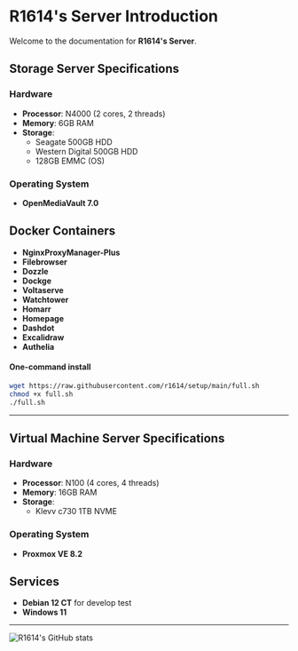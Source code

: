 # **R1614's** Server Introduction

Welcome to the documentation for **R1614's Server**. 

## Storage Server Specifications

### Hardware
- **Processor**: N4000 (2 cores, 2 threads)
- **Memory**: 6GB RAM
- **Storage**:
  - Seagate 500GB HDD
  - Western Digital 500GB HDD
  - 128GB EMMC (OS)

### Operating System
- **OpenMediaVault 7.0**

## Docker Containers

- **NginxProxyManager-Plus**
- **Filebrowser**
- **Dozzle**
- **Dockge**
- **Voltaserve**
- **Watchtower**
- **Homarr**
- **Homepage**
- **Dashdot**
- **Excalidraw**
- **Authelia**

#### One-command install
```bash
wget https://raw.githubusercontent.com/r1614/setup/main/full.sh
chmod +x full.sh
./full.sh
```

-------------------------------------------------------------------------------------------------------------------

## Virtual Machine Server Specifications

### Hardware
- **Processor**: N100 (4 cores, 4 threads)
- **Memory**: 16GB RAM
- **Storage**:
  - Klevv c730 1TB NVME

### Operating System
- **Proxmox VE 8.2**

## Services
- **Debian 12 CT** for develop test
- **Windows 11**

--------------------------------------------------------------------------------------------------------------------

![R1614's GitHub stats](https://github-readme-stats.vercel.app/api?username=r1614)

<!---
r1614/r1614 is a ✨ special ✨ repository because its `README.md` (this file) appears on your GitHub profile.
You can click the Preview link to take a look at your changes.
--->
